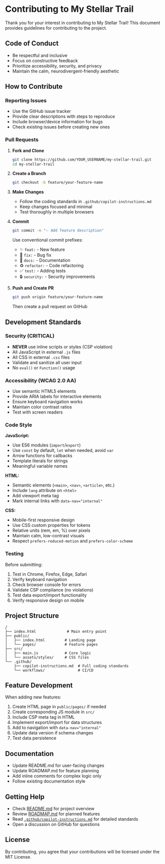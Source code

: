 # Contributing to My Stellar Trail

Thank you for your interest in contributing to My Stellar Trail! This document provides guidelines for contributing to the project.

## Code of Conduct

- Be respectful and inclusive
- Focus on constructive feedback
- Prioritize accessibility, security, and privacy
- Maintain the calm, neurodivergent-friendly aesthetic

## How to Contribute

### Reporting Issues

- Use the GitHub issue tracker
- Provide clear descriptions with steps to reproduce
- Include browser/device information for bugs
- Check existing issues before creating new ones

### Pull Requests

1. **Fork and Clone**

   ```bash
   git clone https://github.com/YOUR_USERNAME/my-stellar-trail.git
   cd my-stellar-trail
   ```

2. **Create a Branch**

   ```bash
   git checkout -b feature/your-feature-name
   ```

3. **Make Changes**
   - Follow the coding standards in `.github/copilot-instructions.md`
   - Keep changes focused and minimal
   - Test thoroughly in multiple browsers

4. **Commit**

   ```bash
   git commit -m "✨ Add feature description"
   ```

   Use conventional commit prefixes:
   - ✨ `feat:` - New feature
   - 🐛 `fix:` - Bug fix
   - 📝 `docs:` - Documentation
   - ♻️ `refactor:` - Code refactoring
   - ✅ `test:` - Adding tests
   - 🔒 `security:` - Security improvements

5. **Push and Create PR**
   ```bash
   git push origin feature/your-feature-name
   ```
   Then create a pull request on GitHub

## Development Standards

### Security (CRITICAL)

- **NEVER** use inline scripts or styles (CSP violation)
- All JavaScript in external `.js` files
- All CSS in external `.css` files
- Validate and sanitize all user input
- No `eval()` or `Function()` usage

### Accessibility (WCAG 2.0 AA)

- Use semantic HTML5 elements
- Provide ARIA labels for interactive elements
- Ensure keyboard navigation works
- Maintain color contrast ratios
- Test with screen readers

### Code Style

**JavaScript:**

- Use ES6 modules (`import`/`export`)
- Use `const` by default, `let` when needed, avoid `var`
- Arrow functions for callbacks
- Template literals for strings
- Meaningful variable names

**HTML:**

- Semantic elements (`<main>`, `<nav>`, `<article>`, etc.)
- Include `lang` attribute on `<html>`
- Add viewport meta tag
- Mark internal links with `data-nav="internal"`

**CSS:**

- Mobile-first responsive design
- Use CSS custom properties for tokens
- Relative units (rem, em, %) over pixels
- Maintain calm, low-contrast visuals
- Respect `prefers-reduced-motion` and `prefers-color-scheme`

### Testing

Before submitting:

1. Test in Chrome, Firefox, Edge, Safari
2. Verify keyboard navigation
3. Check browser console for errors
4. Validate CSP compliance (no violations)
5. Test data export/import functionality
6. Verify responsive design on mobile

## Project Structure

```
/
├── index.html              # Main entry point
├── public/
│   ├── index.html         # Landing page
│   └── pages/             # Feature pages
├── src/
│   ├── main.js            # Core logic
│   └── assets/styles/     # CSS files
└── .github/
    ├── copilot-instructions.md  # Full coding standards
    └── workflows/               # CI/CD
```

## Feature Development

When adding new features:

1. Create HTML page in `public/pages/` if needed
2. Create corresponding JS module in `src/`
3. Include CSP meta tag in HTML
4. Implement export/import for data structures
5. Add to navigation with `data-nav="internal"`
6. Update data version if schema changes
7. Test data persistence

## Documentation

- Update README.md for user-facing changes
- Update ROADMAP.md for feature planning
- Add inline comments for complex logic only
- Follow existing documentation style

## Getting Help

- Check [README.md](./README.md) for project overview
- Review [ROADMAP.md](./ROADMAP.md) for planned features
- Read [`.github/copilot-instructions.md`](./.github/copilot-instructions.md) for detailed standards
- Open a discussion on GitHub for questions

## License

By contributing, you agree that your contributions will be licensed under the MIT License.
